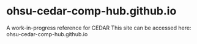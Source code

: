 # ohsu-cedar-comp-hub.github.io
A work-in-progress reference for CEDAR
This site can be accessed here: ohsu-cedar-comp-hub.github.io
